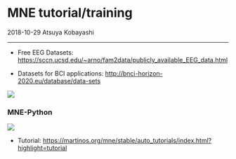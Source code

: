 # MNE tutorial/training

2018-10-29 Atsuya Kobayashi

---


- Free EEG Datasets: https://sccn.ucsd.edu/~arno/fam2data/publicly_available_EEG_data.html

- Datasets for BCI applications: http://bnci-horizon-2020.eu/database/data-sets

![](http://bnci-horizon-2020.eu/images/logo_BNCI.png)


### MNE-Python

![](https://martinos.org/mne/stable/_static/mne_logo_small.png)

- Tutorial: https://martinos.org/mne/stable/auto_tutorials/index.html?highlight=tutorial
